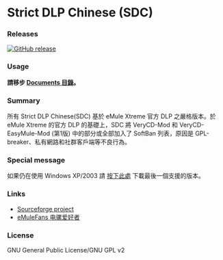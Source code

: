 ﻿﻿Strict DLP Chinese (SDC)
=====

### Releases
[![GitHub release](https://img.shields.io/github/release/chengr28/specialdlp.svg)](https://github.com/chengr28/specialdlp/releases/latest)

### Usage
**請移步 [Documents 目錄](https://github.com/chengr28/specialdlp/tree/master/specialdlp/Documents)。**

### Summary
所有 Strict DLP Chinese(SDC) 基於 eMule Xtreme 官方 DLP 之嚴格版本。於 eMule Xtreme 的官方 DLP 的基礎上，SDC 將 VeryCD-Mod 和 VeryCD-EasyMule-Mod (第1版) 中的部分或全部加入了 SoftBan 列表，原因是 GPL-breaker、私有網路和社群客戶端等不良行為。

### Special message
如果仍在使用 Windows XP/2003 請 [按下此處](https://github.com/chengr28/specialdlp/releases/tag/v44003.2) 下載最後一個支援的版本。

### Links
* [Sourceforge project](https://sourceforge.net/projects/specialdlp)
* [eMuleFans 电骡爱好者](https://emulefans.com)

### License
GNU General Public License/GNU GPL v2
